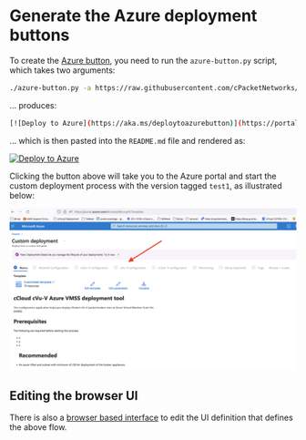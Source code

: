 # Generate the Azure deployment buttons

To create the [Azure button][azure-button], you need to run the `azure-button.py` script, which takes two arguments:

```bash
./azure-button.py -a https://raw.githubusercontent.com/cPacketNetworks/ccloud-deployment-automation/test1/main.json -u https://raw.githubusercontent.com/cPacketNetworks/ccloud-deployment-automation/test1/createUIDefinition.json
```

... produces:

```bash
[![Deploy to Azure](https://aka.ms/deploytoazurebutton)](https://portal.azure.com/#create/Microsoft.Template/uri/https%3A%2F%2Fraw.githubusercontent.com%2FcPacketNetworks%2Fccloud-deployment-automation%2Fmain%2Fautomations%2Fazure%2Fcapture-net%2Fmain.json/createUIDefinitionUri/https%3A%2F%2Fraw.githubusercontent.com%2FcPacketNetworks%2Fccloud-deployment-automation%2Fmain%2Fautomations%2Fazure%2Fcapture-net%2FcreateUIDefinition.json)
```

... which is then pasted into the `README.md` file and rendered as:

[![Deploy to Azure](https://aka.ms/deploytoazurebutton)](https://portal.azure.com/#create/Microsoft.Template/uri/https%3A%2F%2Fraw.githubusercontent.com%2FcPacketNetworks%2Fccloud-deployment-automation%2Fmain%2Fautomations%2Fazure%2Fcapture-net%2Fmain.json/createUIDefinitionUri/https%3A%2F%2Fraw.githubusercontent.com%2FcPacketNetworks%2Fccloud-deployment-automation%2Fmain%2Fautomations%2Fazure%2Fcapture-net%2FcreateUIDefinition.json)

Clicking the button above will take you to the Azure portal and start the custom deployment process with the version tagged `test1`, as illustrated below:

![custom deployment](/static-assets/deployment.png "Custom Deployment")

## Editing the browser UI

There is also a [browser based interface][ui-definition] to edit the UI definition that defines the above flow.

[azure-button]: https://docs.microsoft.com/en-us/azure/azure-resource-manager/templates/deploy-to-azure-button
[ui-definition]: https://portal.azure.com/?feature.customPortal=false#view/Microsoft_Azure_CreateUIDef/SandboxBlade
